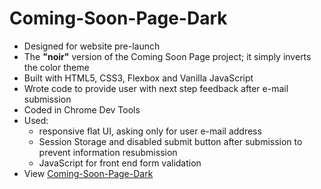 # Coming-Soon-Page-Dark
* Designed for website pre-launch
* The **"noir"** version of the Coming Soon Page project; it simply inverts the color theme
* Built with HTML5, CSS3, Flexbox and Vanilla JavaScript
* Wrote code to provide user with next step feedback after e-mail submission
* Coded in Chrome Dev Tools
* Used:
  * responsive flat UI, asking only for user e-mail address
  * Session Storage and disabled submit button after submission to prevent information resubmission
  * JavaScript for front end form validation
* View [Coming-Soon-Page-Dark](https://calin-cionca.000webhostapp.com/index-coming-soon-dark-1.html)
